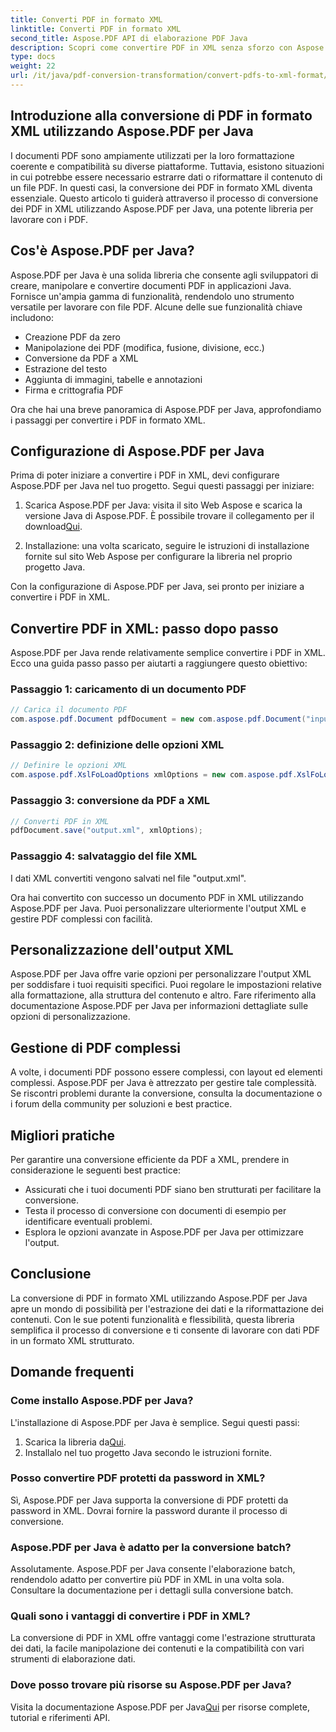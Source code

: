 ```yaml
---
title: Converti PDF in formato XML
linktitle: Converti PDF in formato XML
second_title: Aspose.PDF API di elaborazione PDF Java
description: Scopri come convertire PDF in XML senza sforzo con Aspose.PDF per Java. Guida passo passo e best practice per una conversione efficiente.
type: docs
weight: 22
url: /it/java/pdf-conversion-transformation/convert-pdfs-to-xml-format/
---
```


## Introduzione alla conversione di PDF in formato XML utilizzando Aspose.PDF per Java

I documenti PDF sono ampiamente utilizzati per la loro formattazione coerente e compatibilità su diverse piattaforme. Tuttavia, esistono situazioni in cui potrebbe essere necessario estrarre dati o riformattare il contenuto di un file PDF. In questi casi, la conversione dei PDF in formato XML diventa essenziale. Questo articolo ti guiderà attraverso il processo di conversione dei PDF in XML utilizzando Aspose.PDF per Java, una potente libreria per lavorare con i PDF.

## Cos'è Aspose.PDF per Java?

Aspose.PDF per Java è una solida libreria che consente agli sviluppatori di creare, manipolare e convertire documenti PDF in applicazioni Java. Fornisce un'ampia gamma di funzionalità, rendendolo uno strumento versatile per lavorare con file PDF. Alcune delle sue funzionalità chiave includono:

- Creazione PDF da zero
- Manipolazione dei PDF (modifica, fusione, divisione, ecc.)
- Conversione da PDF a XML
- Estrazione del testo
- Aggiunta di immagini, tabelle e annotazioni
- Firma e crittografia PDF

Ora che hai una breve panoramica di Aspose.PDF per Java, approfondiamo i passaggi per convertire i PDF in formato XML.

## Configurazione di Aspose.PDF per Java

Prima di poter iniziare a convertire i PDF in XML, devi configurare Aspose.PDF per Java nel tuo progetto. Segui questi passaggi per iniziare:

1.  Scarica Aspose.PDF per Java: visita il sito Web Aspose e scarica la versione Java di Aspose.PDF. È possibile trovare il collegamento per il download[Qui](https://releases.aspose.com/pdf/java/).

2. Installazione: una volta scaricato, seguire le istruzioni di installazione fornite sul sito Web Aspose per configurare la libreria nel proprio progetto Java.

Con la configurazione di Aspose.PDF per Java, sei pronto per iniziare a convertire i PDF in XML.

## Convertire PDF in XML: passo dopo passo

Aspose.PDF per Java rende relativamente semplice convertire i PDF in XML. Ecco una guida passo passo per aiutarti a raggiungere questo obiettivo:

### Passaggio 1: caricamento di un documento PDF

```java
// Carica il documento PDF
com.aspose.pdf.Document pdfDocument = new com.aspose.pdf.Document("input.pdf");
```

### Passaggio 2: definizione delle opzioni XML

```java
// Definire le opzioni XML
com.aspose.pdf.XslFoLoadOptions xmlOptions = new com.aspose.pdf.XslFoLoadOptions();
```

### Passaggio 3: conversione da PDF a XML

```java
// Converti PDF in XML
pdfDocument.save("output.xml", xmlOptions);
```

### Passaggio 4: salvataggio del file XML

I dati XML convertiti vengono salvati nel file "output.xml".

Ora hai convertito con successo un documento PDF in XML utilizzando Aspose.PDF per Java. Puoi personalizzare ulteriormente l'output XML e gestire PDF complessi con facilità.

## Personalizzazione dell'output XML

Aspose.PDF per Java offre varie opzioni per personalizzare l'output XML per soddisfare i tuoi requisiti specifici. Puoi regolare le impostazioni relative alla formattazione, alla struttura del contenuto e altro. Fare riferimento alla documentazione Aspose.PDF per Java per informazioni dettagliate sulle opzioni di personalizzazione.

## Gestione di PDF complessi

A volte, i documenti PDF possono essere complessi, con layout ed elementi complessi. Aspose.PDF per Java è attrezzato per gestire tale complessità. Se riscontri problemi durante la conversione, consulta la documentazione o i forum della community per soluzioni e best practice.

## Migliori pratiche

Per garantire una conversione efficiente da PDF a XML, prendere in considerazione le seguenti best practice:

- Assicurati che i tuoi documenti PDF siano ben strutturati per facilitare la conversione.
- Testa il processo di conversione con documenti di esempio per identificare eventuali problemi.
- Esplora le opzioni avanzate in Aspose.PDF per Java per ottimizzare l'output.

## Conclusione

La conversione di PDF in formato XML utilizzando Aspose.PDF per Java apre un mondo di possibilità per l'estrazione dei dati e la riformattazione dei contenuti. Con le sue potenti funzionalità e flessibilità, questa libreria semplifica il processo di conversione e ti consente di lavorare con dati PDF in un formato XML strutturato.

## Domande frequenti

### Come installo Aspose.PDF per Java?

L'installazione di Aspose.PDF per Java è semplice. Segui questi passi:
1.  Scarica la libreria da[Qui](https://releases.aspose.com/pdf/java/).
2. Installalo nel tuo progetto Java secondo le istruzioni fornite.

### Posso convertire PDF protetti da password in XML?

Sì, Aspose.PDF per Java supporta la conversione di PDF protetti da password in XML. Dovrai fornire la password durante il processo di conversione.

### Aspose.PDF per Java è adatto per la conversione batch?

Assolutamente. Aspose.PDF per Java consente l'elaborazione batch, rendendolo adatto per convertire più PDF in XML in una volta sola. Consultare la documentazione per i dettagli sulla conversione batch.

### Quali sono i vantaggi di convertire i PDF in XML?

La conversione di PDF in XML offre vantaggi come l'estrazione strutturata dei dati, la facile manipolazione dei contenuti e la compatibilità con vari strumenti di elaborazione dati.

### Dove posso trovare più risorse su Aspose.PDF per Java?

 Visita la documentazione Aspose.PDF per Java[Qui](https://reference.aspose.com/pdf/java/) per risorse complete, tutorial e riferimenti API.